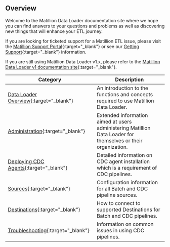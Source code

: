 ## Overview

Welcome to the Matillion Data Loader documentation site where we hope you can find answers to your questions and problems as well as discovering new things that will enhance your ETL journey.

If you are looking for ticketed support for a Matillion ETL issue, please visit the [Matillion Support Portal](https://support.matillion.com/s/){:target="_blank"} or see our [Getting Support](/mdl/docs/getting-support){:target="_blank"} information.

If you are still using Matillion Data Loader v1.x, please refer to the [Matillion Data Loader v1 documentation site](https://dlcommunity.matillion.com/s/documentation){:target="_blank"}.

|Category|Description|
|---|---|
|[Data Loader Overview](/mdl/docs/2342968){:target="_blank"}| An introduction to the functions and concepts required to use Matillion Data Loader.|
|[Administration](/mdl/docs/3115423){:target="_blank"}|Extended information aimed at users administering Matillion Data Loader for themselves or their organization.|
|[Deploying CDC Agents](/mdl/docs/31276){:target="_blank"}|Detailed information on CDC agent installation which is a requirement of CDC pipelines.|
|[Sources](/mdl/docs/3111542){:target="_blank"}|Configuration information for all Batch and CDC pipeline sources.|
|[Destinations](/mdl/docs/3165278){:target="_blank"}|How to connect to supported Destinations for Batch and CDC pipelines.|
|[Troubleshooting](/mdl/docs/3165278){:target="_blank"}|Information on common issues in using CDC pipelines.|
